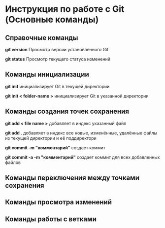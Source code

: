 # Инструкция по работе с Git (Основные команды)

## Справочные команды
**git version** Просмотр версии установленного Git

**git status** Просмотр текущего статуса изменений

## Команды инициализации
**git init** инициализирует Git в текущей директории 

**git init < folder-name >**  инициализирует Git в указанной директории

## Команды создания точек сохранения
**git add < file name >** добавляет в индекс указанный файл 

**git add .** добавляет в индекс все новые, изменённые, удалённые файлы из текущей директории и её поддиректори

**git commit -m "комментарий"**  создает коммит

**git commit -a -m "комментарий"** создает коммит для всех добавленных файлов

## Команды переключения между точками сохранения

## Команды просмотра изменений

## Команды работы с ветками


